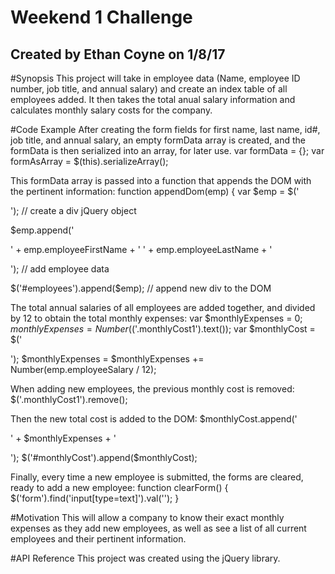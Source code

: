 # Weekend 1 Challenge

## Created by Ethan Coyne on 1/8/17

#Synopsis
This project will take in employee data (Name, employee ID number, job title, and annual salary) and create an index table of all employees added. It then takes the total anual salary information and calculates monthly salary costs for the company.

#Code Example
After creating the form fields for first name, last name, id#, job title, and annual salary, an empty formData array is created, and the formData is then serialized into an array, for later use.
var formData = {};
var formAsArray = $(this).serializeArray();

This formData array is passed into a function that appends the DOM with the pertinent information:
function appendDom(emp) {
var $emp = $('<div class="employees"></div>'); // create a div jQuery object

$emp.append('<p>' + emp.employeeFirstName + ' ' + emp.employeeLastName + '</p>'); // add employee data

$('#employees').append($emp); // append new div to the DOM

The total annual salaries of all employees are added together, and divided by 12 to obtain the total monthly expenses:
var $monthlyExpenses = 0;
$monthlyExpenses = Number($('.monthlyCost1').text());
var $monthlyCost = $('<div class="monthlyCost1"></div>');
$monthlyExpenses = $monthlyExpenses += Number(emp.employeeSalary / 12);

When adding new employees, the previous monthly cost is removed:
$('.monthlyCost1').remove();

Then the new total cost is added to the DOM:
$monthlyCost.append('<p>' + $monthlyExpenses  + '</p>');
$('#monthlyCost').append($monthlyCost);

Finally, every time a new employee is submitted, the forms are cleared, ready to add a new employee:
function clearForm() {
  $('form').find('input[type=text]').val('');
}

#Motivation
This will allow a company to know their exact monthly expenses as they add new employees, as well as see a list of all current employees and their pertinent information.

#API Reference
This project was created using the jQuery library.
